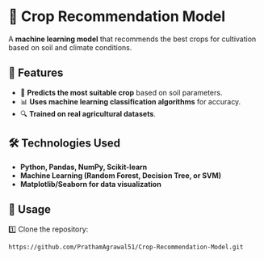 # 🌾 Crop Recommendation Model  

A **machine learning model** that recommends the best crops for cultivation based on soil and climate conditions.  

## 🚀 Features  

- 🌱 **Predicts the most suitable crop** based on soil parameters.  
- 📊 **Uses machine learning classification algorithms** for accuracy.  
- 🔍 **Trained on real agricultural datasets**.  

## 🛠️ Technologies Used  

- **Python, Pandas, NumPy, Scikit-learn**  
- **Machine Learning (Random Forest, Decision Tree, or SVM)**  
- **Matplotlib/Seaborn for data visualization**  

## 🚀 Usage  

1️⃣ Clone the repository:  
```sh
https://github.com/PrathamAgrawal51/Crop-Recommendation-Model.git
